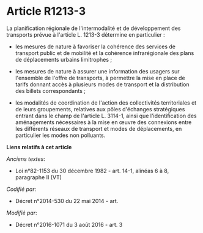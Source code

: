 # Article R1213-3

La planification régionale de l'intermodalité et de développement des transports prévue à l'article L. 1213-3 détermine en
particulier :

- les mesures de nature à favoriser la cohérence des services de transport public et de mobilité et la cohérence
infrarégionale des plans de déplacements urbains limitrophes ;

- les mesures de nature à assurer une information des usagers sur l'ensemble de l'offre de transports, à permettre la mise en
place de tarifs donnant accès à plusieurs modes de transport et la distribution des billets correspondants ;

- les modalités de coordination de l'action des collectivités territoriales et de leurs groupements, relatives aux pôles
d'échanges stratégiques entrant dans le champ de l'article L. 3114-1, ainsi que l'identification des aménagements nécessaires
à la mise en œuvre des connexions entre les différents réseaux de transport et modes de déplacements, en particulier les
modes non polluants.

**Liens relatifs à cet article**

_Anciens textes_:

  - Loi n°82-1153 du 30 décembre 1982 - art. 14-1, alinéas 6 à 8, paragraphe II (VT)

_Codifié par_:

  - Décret n°2014-530 du 22 mai 2014 - art.

_Modifié par_:

  - Décret n°2016-1071 du 3 août 2016 - art. 3
